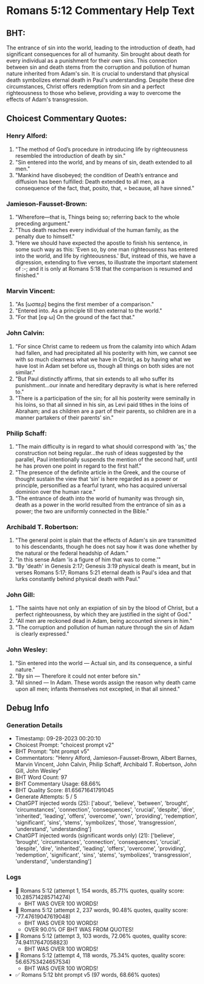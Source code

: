 # Romans 5:12 Commentary Help Text

## BHT:
The entrance of sin into the world, leading to the introduction of death, had significant consequences for all of humanity. Sin brought about death for every individual as a punishment for their own sins. This connection between sin and death stems from the corruption and pollution of human nature inherited from Adam's sin. It is crucial to understand that physical death symbolizes eternal death in Paul's understanding. Despite these dire circumstances, Christ offers redemption from sin and a perfect righteousness to those who believe, providing a way to overcome the effects of Adam's transgression.

## Choicest Commentary Quotes:
### Henry Alford:
1. "The method of God’s procedure in introducing life by righteousness resembled the introduction of death by sin."
2. "Sin entered into the world, and by means of sin, death extended to all men."
3. "Mankind have disobeyed; the condition of Death’s entrance and diffusion has been fulfilled: Death extended to all men, as a consequence of the fact, that, posito, that, = because, all have sinned."

### Jamieson-Fausset-Brown:
1. "Wherefore—that is, Things being so; referring back to the whole preceding argument."
2. "Thus death reaches every individual of the human family, as the penalty due to himself."
3. "Here we should have expected the apostle to finish his sentence, in some such way as this: 'Even so, by one man righteousness has entered into the world, and life by righteousness.' But, instead of this, we have a digression, extending to five verses, to illustrate the important statement of  :-; and it is only at Romans 5:18 that the comparison is resumed and finished."

### Marvin Vincent:
1. "As [ωσπερ] begins the first member of a comparison."
2. "Entered into. As a principle till then external to the world."
3. "For that [εφ ω] On the ground of the fact that."

### John Calvin:
1. "For since Christ came to redeem us from the calamity into which Adam had fallen, and had precipitated all his posterity with him, we cannot see with so much clearness what we have in Christ, as by having what we have lost in Adam set before us, though all things on both sides are not similar."
2. "But Paul distinctly affirms, that sin extends to all who suffer its punishment...our innate and hereditary depravity is what is here referred to."
3. "There is a participation of the sin; for all his posterity were seminally in his loins, so that all sinned in his sin, as Levi paid tithes in the loins of Abraham; and as children are a part of their parents, so children are in a manner partakers of their parents’ sin."

### Philip Schaff:
1. "The main difficulty is in regard to what should correspond with ‘as,’ the construction not being regular...the rush of ideas suggested by the parallel, Paul intentionally suspends the mention of the second half, until he has proven one point in regard to the first half." 
2. "The presence of the definite article in the Greek, and the course of thought sustain the view that ‘sin’ is here regarded as a power or principle, personified as a fearful tyrant, who has acquired universal dominion over the human race."
3. "The entrance of death into the world of humanity was through sin, death as a power in the world resulted from the entrance of sin as a power; the two are uniformly connected in the Bible."

### Archibald T. Robertson:
1. "The general point is plain that the effects of Adam's sin are transmitted to his descendants, though he does not say how it was done whether by the natural or the federal headship of Adam."
2. "In this sense Adam 'is a figure of him that was to come.'"
3. "By 'death' in Genesis 2:17; Genesis 3:19 physical death is meant, but in verses Romans 5:17; Romans 5:21 eternal death is Paul's idea and that lurks constantly behind physical death with Paul."

### John Gill:
1. "The saints have not only an expiation of sin by the blood of Christ, but a perfect righteousness, by which they are justified in the sight of God." 
2. "All men are reckoned dead in Adam, being accounted sinners in him." 
3. "The corruption and pollution of human nature through the sin of Adam is clearly expressed."

### John Wesley:
1. "Sin entered into the world — Actual sin, and its consequence, a sinful nature."
2. "By sin — Therefore it could not enter before sin."
3. "All sinned — In Adam. These words assign the reason why death came upon all men; infants themselves not excepted, in that all sinned."


## Debug Info
### Generation Details
- Timestamp: 09-28-2023 00:20:10
- Choicest Prompt: "choicest prompt v2"
- BHT Prompt: "bht prompt v5"
- Commentators: "Henry Alford, Jamieson-Fausset-Brown, Albert Barnes, Marvin Vincent, John Calvin, Philip Schaff, Archibald T. Robertson, John Gill, John Wesley"
- BHT Word Count: 97
- BHT Commentary Usage: 68.66%
- BHT Quality Score: 81.65671641791045
- Generate Attempts: 5 / 5
- ChatGPT injected words (25):
	['about', 'believe', 'between', 'brought', 'circumstances', 'connection', 'consequences', 'crucial', 'despite', 'dire', 'inherited', 'leading', 'offers', 'overcome', 'own', 'providing', 'redemption', 'significant', 'sins', 'stems', 'symbolizes', 'those', 'transgression', 'understand', 'understanding']
- ChatGPT injected words (significant words only) (21):
	['believe', 'brought', 'circumstances', 'connection', 'consequences', 'crucial', 'despite', 'dire', 'inherited', 'leading', 'offers', 'overcome', 'providing', 'redemption', 'significant', 'sins', 'stems', 'symbolizes', 'transgression', 'understand', 'understanding']

### Logs
- 🔄 Romans 5:12 (attempt 1, 154 words, 85.71% quotes, quality score: 10.285714285714274) 
	- BHT WAS OVER 100 WORDS!
- 🔄 Romans 5:12 (attempt 2, 237 words, 90.48% quotes, quality score: -77.47619047619048) 
	- BHT WAS OVER 100 WORDS! 
	- OVER 90.0% OF BHT WAS FROM QUOTES!
- 🔄 Romans 5:12 (attempt 3, 103 words, 72.06% quotes, quality score: 74.94117647058823) 
	- BHT WAS OVER 100 WORDS!
- 🔄 Romans 5:12 (attempt 4, 118 words, 75.34% quotes, quality score: 56.65753424657534) 
	- BHT WAS OVER 100 WORDS!
- ✅ Romans 5:12 bht prompt v5 (97 words, 68.66% quotes)